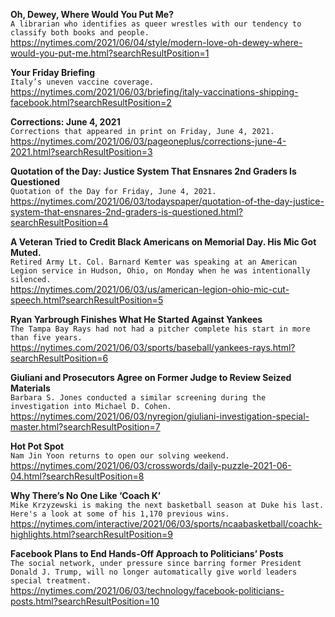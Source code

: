 **Oh, Dewey, Where Would You Put Me?**\
`A librarian who identifies as queer wrestles with our tendency to classify both books and people.`\
https://nytimes.com/2021/06/04/style/modern-love-oh-dewey-where-would-you-put-me.html?searchResultPosition=1

**Your Friday Briefing**\
`Italy’s uneven vaccine coverage.`\
https://nytimes.com/2021/06/03/briefing/italy-vaccinations-shipping-facebook.html?searchResultPosition=2

**Corrections: June 4, 2021**\
`Corrections that appeared in print on Friday, June 4, 2021.`\
https://nytimes.com/2021/06/03/pageoneplus/corrections-june-4-2021.html?searchResultPosition=3

**Quotation of the Day: Justice System That Ensnares 2nd Graders Is Questioned**\
`Quotation of the Day for Friday, June 4, 2021.`\
https://nytimes.com/2021/06/03/todayspaper/quotation-of-the-day-justice-system-that-ensnares-2nd-graders-is-questioned.html?searchResultPosition=4

**A Veteran Tried to Credit Black Americans on Memorial Day. His Mic Got Muted.**\
`Retired Army Lt. Col. Barnard Kemter was speaking at an American Legion service in Hudson, Ohio, on Monday when he was intentionally silenced.`\
https://nytimes.com/2021/06/03/us/american-legion-ohio-mic-cut-speech.html?searchResultPosition=5

**Ryan Yarbrough Finishes What He Started Against Yankees**\
`The Tampa Bay Rays had not had a pitcher complete his start in more than five years.`\
https://nytimes.com/2021/06/03/sports/baseball/yankees-rays.html?searchResultPosition=6

**Giuliani and Prosecutors Agree on Former Judge to Review Seized Materials**\
`Barbara S. Jones conducted a similar screening during the investigation into Michael D. Cohen.`\
https://nytimes.com/2021/06/03/nyregion/giuliani-investigation-special-master.html?searchResultPosition=7

**Hot Pot Spot**\
`Nam Jin Yoon returns to open our solving weekend.`\
https://nytimes.com/2021/06/03/crosswords/daily-puzzle-2021-06-04.html?searchResultPosition=8

**Why There’s No One Like ‘Coach K’**\
`Mike Krzyzewski is making the next basketball season at Duke his last. Here's a look at some of his 1,170 previous wins.`\
https://nytimes.com/interactive/2021/06/03/sports/ncaabasketball/coachk-highlights.html?searchResultPosition=9

**Facebook Plans to End Hands-Off Approach to Politicians’ Posts**\
`The social network, under pressure since barring former President Donald J. Trump, will no longer automatically give world leaders special treatment.`\
https://nytimes.com/2021/06/03/technology/facebook-politicians-posts.html?searchResultPosition=10

